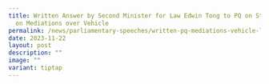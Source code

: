 ```yaml
---
title: Written Answer by Second Minister for Law Edwin Tong to PQ on Statistics
  on Mediations over Vehicle
permalink: /news/parliamentary-speeches/written-pq-mediations-vehicle-leasing-disputes/
date: 2023-11-22
layout: post
description: ""
image: ""
variant: tiptap
---
```

